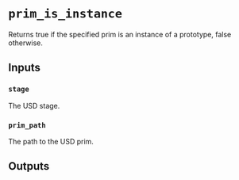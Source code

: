 # `prim_is_instance`

Returns true if the specified prim is an instance of a prototype, false otherwise.

## Inputs

### `stage`
The USD stage. 

### `prim_path`
The path to the USD prim. 


## Outputs
